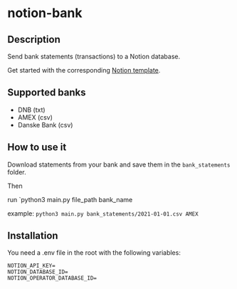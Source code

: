 # notion-bank

## Description

Send bank statements (transactions) to a Notion database.

Get started with the corresponding [Notion template](https://www.notion.so/).

## Supported banks

- DNB (txt)
- AMEX (csv)
- Danske Bank (csv)

## How to use it

Download statements from your bank and save them in the `bank_statements` folder.

Then

run `python3 main.py file_path bank_name

example: `python3 main.py bank_statements/2021-01-01.csv AMEX`

## Installation

You need a .env file in the root with the following variables:

```
NOTION_API_KEY=
NOTION_DATABASE_ID=
NOTION_OPERATOR_DATABASE_ID=
```
